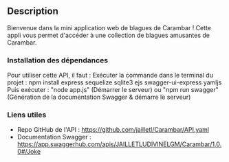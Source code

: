## Description

Bienvenue dans la mini application web de blagues de Carambar !
Cette appli vous permet d'accéder à une collection de blagues amusantes de Carambar.

### Installation des dépendances

Pour utiliser cette API, il faut :
Exécuter la commande dans le terminal du projet : npm install express sequelize sqlite3 ejs swagger-ui-express yamljs
Puis exécuter : "node app.js" (Démarrer le serveur) ou "npm run swagger" (Génération de la documentation Swagger & démarre le serveur)

### Liens utiles

- Repo GitHub de l'API : https://github.com/jailletl/Carambar/API.yaml
- Documentation Swagger : https://app.swaggerhub.com/apis/JAILLETLUDIVINELGM/Carambar/1.0.0#/Joke

